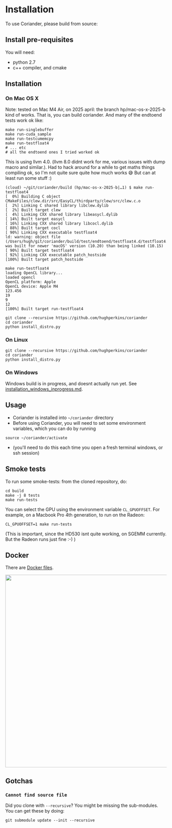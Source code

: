 # Installation

To use Coriander, please build from source:

## Install pre-requisites

You will need:
- python 2.7
- c++ compiler, and cmake

## Installation

### On Mac OS X

Note: tested on Mac M4 Air, on 2025 april: the branch hp/mac-os-x-2025-b kind of works. That is, you can build coriander. And many of the endtoend tests work ok like:
```
make run-singlebuffer
make run-cuda_sample
make run-testcumemcpy
make run-testfloat4
# ... etc 
# all the endtoend ones I tried worked ok
```
This is using llvm 4.0. (llvm 8.0 didnt work for me, various issues with dump macro and similar.). Had to hack around for a while to get maths things compiling ok, so
I'm not quite sure quite how much works 😅 But can at least run some stuff :)

```
(cloud) ~/git/coriander/build (hp/mac-os-x-2025-b|…1) $ make run-testfloat4
[  0%] Building C object CMakeFiles/clew.dir/src/EasyCL/thirdparty/clew/src/clew.c.o
[  2%] Linking C shared library libclew.dylib
[  2%] Built target clew
[  4%] Linking CXX shared library libeasycl.dylib
[ 14%] Built target easycl
[ 16%] Linking CXX shared library libcocl.dylib
[ 88%] Built target cocl
[ 90%] Linking CXX executable testfloat4
ld: warning: object file (/Users/hugh/git/coriander/build/test/endtoend/testfloat4.d/testfloat4.cu.o) was built for newer 'macOS' version (10.20) than being linked (10.15)
[ 90%] Built target testfloat4
[ 92%] Linking CXX executable patch_hostside
[100%] Built target patch_hostside

make run-testfloat4
loading OpenCL library...
loaded opencl
OpenCL platform: Apple
OpenCL device: Apple M4
123.456
19
9
12
[100%] Built target run-testfloat4
```

```
git clone --recursive https://github.com/hughperkins/coriander
cd coriander
python install_distro.py
```

### On Linux

```
git clone --recursive https://github.com/hughperkins/coriander
cd coriander
python install_distro.py
```

### On Windows

Windows build is in progress, and doesnt actually run yet. See [installation_windows_inprogress.md](installation_windows_inprogress.md).

## Usage

- Coriander is installed into `~/coriander` directory
- Before using Coriander, you will need to set some environment variables, which you can do by running
```
source ~/coriander/activate
```
- (you'll need to do this each time you open a fresh terminal windows, or ssh session)

## Smoke tests

To run some smoke-tests: from the cloned repository, do:
```
cd build
make -j 8 tests
make run-tests
```

You can select the GPU using the environment variable `CL_GPUOFFSET`. For example, on a Macbook Pro 4th generation, to run on the Radeon:
```
CL_GPUOFFSET=1 make run-tests
```
(This is important, since the HD530 isnt quite working, on SGEMM currently. But the Radeon runs just fine :-) )

## Docker

There are [Docker files](docker).

<img src="https://github.com/hughperkins/Coriander/raw/master/doc/img/dockerfile_beignet_cudasample.png?raw=true" width="600" />

## Gotchas

### `Cannot find source file`

Did you clone with `--recursive`? You might be missing the sub-modules. You can get these by doing:
```
git submodule update --init --recursive
```
